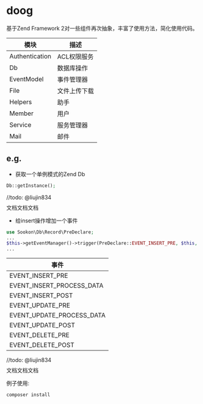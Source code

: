 # doog
基于Zend Framework 2对一些组件再次抽象，丰富了使用方法，简化使用代码。

|模块           |描述             |
|---------------|-----------------|
|Authentication |ACL权限服务      |
|Db             |数据库操作       |
|EventModel     |事件管理器       |
|File           |文件上传下载     |
|Helpers        |助手             |
|Member         |用户             |
|Service        |服务管理器       |
|Mail           |邮件             |



## e.g.

* 获取一个单例模式的Zend Db
```php
Db::getInstance();
```

//todo: @liujin834 $$$$文档文档文档

* 给insert操作增加一个事件
```php
use Sookon\Db\Record\PreDeclare;
...
$this->getEventManager()->trigger(PreDeclare::EVENT_INSERT_PRE, $this, compact('ref'));
...
```

|事件                      |
|--------------------------|
|EVENT_INSERT_PRE          |
|EVENT_INSERT_PROCESS_DATA |
|EVENT_INSERT_POST         |
|EVENT_UPDATE_PRE          |
|EVENT_UPDATE_PROCESS_DATA |
|EVENT_UPDATE_POST         |
|EVENT_DELETE_PRE          |
|EVENT_DELETE_POST         |


//todo: @liujin834  $$$$文档文档文档

例子使用:

```shell
composer install
```

```shell

```
